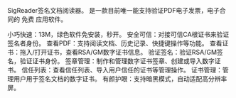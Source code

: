SigReader签名文档阅读器。 是一款目前唯一能支持验证PDF电子发票，电子合同的 免费 应用软件。

小巧快速：13M，绿色软件免安装，秒开。
安全可信：对接可信CA根证书来验证签名者身份。
查看PDF：支持阅读文档、历史记录、快捷键操作等功能。
查看证书：拖入/打开证书，查看RSA/GM数字证书信息。
验证签名：验证RSA/GM签名，验证证书身份。
签章管理：制作和管理数字证书签章、创建或导入数字证书。
信任列表：查看信任列表、导入用户信任的证书等管理操作。
证书管理：管理用户用于签名文档的数字证书。
有颜护眼：支持暗黑模式，自动适配高分辨率屏。
